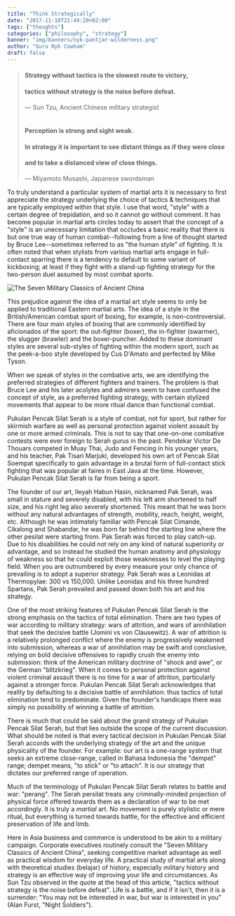 ```yaml
---
title: "Think Strategically"
date: "2017-11-10T21:49:20+02:00"
tags: ["thoughts"]
categories: ["philosophy", "strategy"]
banner: "img/banners/nyk-pantjar-wilderness.png"
author: "Guru Nyk Cowham"
draft: false
---
```


> #### Strategy without tactics is the slowest route to victory,
> #### tactics without strategy is the noise before defeat.
> — Sun Tzu, Ancient Chinese military strategist
<br/><br/>
> #### Perception is strong and sight weak.
> #### In strategy it is important to see distant things as if they were close
> #### and to take a distanced view of close things.
> — Miyamoto Musashi, Japanese swordsman

To truly understand a particular system of martial arts it is necessary to first appreciate the strategy underlying the choice of tactics & techniques that are typically employed within that style. I use that word, "style" with a certain degree of trepidation, and so it cannot go without comment. It has become popular in martial arts circles today to assert that the concept of a "style" is an unecessary limitation that occludes a basic reality that there is but one true way of human combat--following from a line of thought started by Bruce Lee--sometimes referred to as "the human style" of fighting. It is often noted that when stylists from various martial arts engage in full-contact sparring there is a tendency to default to some variant of kickboxing; at least if they fight with a stand-up fighting strategy for the two-person duel assumed by most combat sports.

![The Seven Military Classics of Ancient China](/img/posts/seven-military-classics.jpg)

This prejudice against the idea of a martial art style seems to only be applied to traditional Eastern martial arts. The idea of a style in the British/American combat sport of boxing, for example, is non-controversial. There are four main styles of boxing that are commonly identified by aficionados of the sport: the out-fighter (boxer), the in-fighter (swarmer), the slugger (brawler) and the boxer-puncher. Added to these dominant styles are several sub-styles of fighting within the modern sport, such as the peek-a-boo style developed by Cus D'Amato and perfected by Mike Tyson.

When we speak of styles in the combative arts, we are identifying the preferred strategies of different fighters and trainers. The problem is that Bruce Lee and his later acolytes and admirers seem to have confused the concept of style, as a preferred fighting strategy, with certain stylized movements that appear to be more ritual dance than functional combat.

Pukulan Pencak Silat Serah is a style of combat, not for sport, but rather for skirmish warfare as well as personal protection against violent assault by one or more armed criminals. This is not to say that one-on-one combative contests were ever foreign to Serah gurus in the past. Pendekar Victor De Thouars competed in Muay Thai, Judo and Fencing in his younger years, and his teacher, Pak Tisari Marjuki, developed his own art of Pencak Silat Soempat specifically to gain advantage in a brutal form of full-contact stick fighting that was popular at faires in East Java at the time. However, Pukulan Pencak Silat Serah is far from being a sport.

The founder of our art, Ileyah Habun Hasin, nicknamed Pak Serah, was small in stature and severely disabled, with his left arm shortened to half size, and his right leg also severely shortened. This meant that he was born without any natural advantages of strength, mobility, reach, height, weight, etc. Although he was intimately familiar with Pencak Silat Cimande, Cikalong and Shabandar, he was born far behind the starting line where the other pesilat were starting from. Pak Serah was forced to play catch-up. Due to his disabilities he could not rely on any kind of natural superiority or advantage, and so instead he studied the human anatomy and physiology of weakness so that he could exploit those weaknesses to level the playing field. When you are outnumbered by every measure your only chance of prevailing is to adopt a superior strategy. Pak Serah was a Leonidas at Thermopylae: 300 vs 150,000. Unlike Leonidas and his three hundred Spartans, Pak Serah prevailed and passed down both his art and his strategy.

One of the most striking features of Pukulan Pencak Silat Serah is the strong emphasis on the tactics of total elimination. There are two types of war according to military strategy: wars of attrition, and wars of annihilation that seek the decisive battle (Jomini vs von Clausewitz). A war of attrition is a relatively prolonged conflict where the enemy is progressively weakened into submission, whereas a war of annihilation may be swift and conclusive, relying on bold decisive offensives to rapidly crush the enemy into submission: think of the American military doctrine of "shock and awe", or the German "blitzkrieg". When it comes to personal protection against violent criminal assault there is no time for a war of attrition, particularly against a stronger force. Pukulan Pencak Silat Serah acknowledges that reality by defaulting to a decisive battle of annihilation: thus tactics of total elimination tend to predominate. Given the founder's handicaps there was simply no possibility of winning a battle of attrition.

There is much that could be said about the grand strategy of Pukulan Pencak Silat Serah, but that lies outside the scope of the current discussion. What should be noted is that every tactical decision in Pukulan Pencak Silat Serah accords with the underlying strategy of the art and the unique physicality of the founder. For example: our art is a one-range system that seeks an extreme close-range, called in Bahasa Indonesia the "dempet" range; dempet means, "to stick" or "to attach". It is our strategy that dictates our preferred range of operation.

Much of the terminology of Pukulan Pencak Silat Serah relates to battle and war: "perang". The Serah persilat treats any criminally-minded projection of physical force offered towards them as a declaration of war to be met accordingly. It is truly a _martial_ art. No movement is purely stylistic or mere ritual, but everything is turned towards battle, for the effective and efficient preservation of life and limb.

Here in Asia business and commerce is understood to be akin to a military campaign. Corporate executives routinely consult the "Seven Military Classics of Ancient China", seeking competitive market advantage as well as practical wisdom for everyday life. A practical study of martial arts along with theoretical studies (belajar) of history, especially military history and strategy is an effective way of improving your life and circumstances. As Sun Tzu observed in the quote at the head of this article, "tactics without strategy is the noise before defeat". Life is a battle, and if it isn't, then it is a surrender: "You may not be interested in war, but war is interested in you" (Alan Furst, "Night Soldiers").